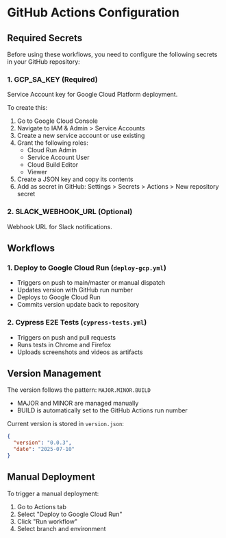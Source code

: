# GitHub Actions Configuration

## Required Secrets

Before using these workflows, you need to configure the following secrets in your GitHub repository:

### 1. GCP_SA_KEY (Required)
Service Account key for Google Cloud Platform deployment.

To create this:
1. Go to Google Cloud Console
2. Navigate to IAM & Admin > Service Accounts
3. Create a new service account or use existing
4. Grant the following roles:
   - Cloud Run Admin
   - Service Account User
   - Cloud Build Editor
   - Viewer
5. Create a JSON key and copy its contents
6. Add as secret in GitHub: Settings > Secrets > Actions > New repository secret

### 2. SLACK_WEBHOOK_URL (Optional)
Webhook URL for Slack notifications.

## Workflows

### 1. Deploy to Google Cloud Run (`deploy-gcp.yml`)
- Triggers on push to main/master or manual dispatch
- Updates version with GitHub run number
- Deploys to Google Cloud Run
- Commits version update back to repository

### 2. Cypress E2E Tests (`cypress-tests.yml`)
- Triggers on push and pull requests
- Runs tests in Chrome and Firefox
- Uploads screenshots and videos as artifacts

## Version Management

The version follows the pattern: `MAJOR.MINOR.BUILD`
- MAJOR and MINOR are managed manually
- BUILD is automatically set to the GitHub Actions run number

Current version is stored in `version.json`:
```json
{
  "version": "0.0.3",
  "date": "2025-07-10"
}
```

## Manual Deployment

To trigger a manual deployment:
1. Go to Actions tab
2. Select "Deploy to Google Cloud Run"
3. Click "Run workflow"
4. Select branch and environment